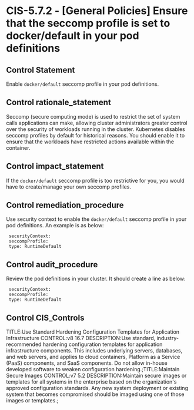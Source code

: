 # CIS-5.7.2 - \[General Policies\] Ensure that the seccomp profile is set to docker/default in your pod definitions

## Control Statement

Enable `docker/default` seccomp profile in your pod definitions.

## Control rationale_statement

Seccomp (secure computing mode) is used to restrict the set of system calls applications can make, allowing cluster administrators greater control over the security of workloads running in the cluster. Kubernetes disables seccomp profiles by default for historical reasons. You should enable it to ensure that the workloads have restricted actions available within the container.

## Control impact_statement

If the `docker/default` seccomp profile is too restrictive for you, you would have to create/manage your own seccomp profiles.

## Control remediation_procedure

Use security context to enable the `docker/default` seccomp profile in your pod definitions. An example is as below:
```
 securityContext:
 seccompProfile:
 type: RuntimeDefault
```

## Control audit_procedure

Review the pod definitions in your cluster. It should create a line as below:

```
 securityContext:
 seccompProfile:
 type: RuntimeDefault
```

## Control CIS_Controls

TITLE:Use Standard Hardening Configuration Templates for Application Infrastructure CONTROL:v8 16.7 DESCRIPTION:Use standard, industry-recommended hardening configuration templates for application infrastructure components. This includes underlying servers, databases, and web servers, and applies to cloud containers, Platform as a Service (PaaS) components, and SaaS components. Do not allow in-house developed software to weaken configuration hardening.;TITLE:Maintain Secure Images CONTROL:v7 5.2 DESCRIPTION:Maintain secure images or templates for all systems in the enterprise based on the organization's approved configuration standards. Any new system deployment or existing system that becomes compromised should be imaged using one of those images or templates.;

